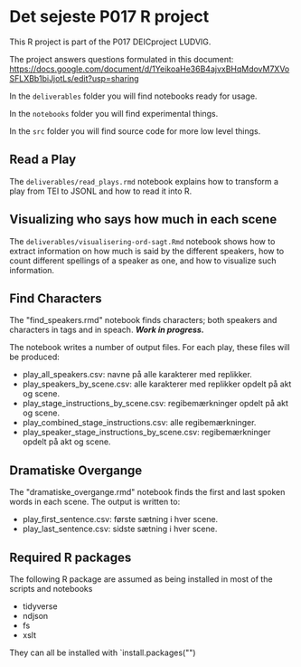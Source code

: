 # Det sejeste P017 R project
This R project is part of the P017 DEICproject LUDVIG.

The project answers questions formulated in this document:
https://docs.google.com/document/d/1YeikoaHe36B4ajvxBHqMdovM7XVoSFLXBb1biJjotLs/edit?usp=sharing

In the `deliverables` folder you will find notebooks ready for usage.

In the `notebooks` folder you will find experimental things.

In the `src` folder you will find source code for more low level things.


## Read a Play
The `deliverables/read_plays.rmd` notebook explains how to transform a play from TEI to JSONL and how to read it into R.

## Visualizing who says how much in each scene

The `deliverables/visualisering-ord-sagt.Rmd` notebook shows how to extract information on how much is said by the different speakers, how to count different spellings of a speaker as one, and how to visualize such information.

## Find Characters
The "find_speakers.rmd" notebook finds characters; both speakers and characters in <stage> tags and in speach. 
**_Work in progress._**

The notebook writes a number of output files. For each play, these files will be produced:
* play_all_speakers.csv: navne på alle karakterer med replikker.
* play_speakers_by_scene.csv: alle karakterer med replikker opdelt på akt og scene.
* play_stage_instructions_by_scene.csv: regibemærkninger <stage> opdelt på akt og scene.
* play_combined_stage_instructions.csv: alle regibemærkninger.
* play_speaker_stage_instructions_by_scene.csv: regibemærkninger <speaker-stage> opdelt på akt og scene.

## Dramatiske Overgange
The "dramatiske_overgange.rmd" notebook finds the first and last spoken words in each scene. The output is written to:
* play_first_sentence.csv: første sætning i hver scene.
* play_last_sentence.csv: sidste sætning i hver scene.

## Required R packages

The following R package are assumed as being installed in most of the scripts and notebooks

 * tidyverse
 * ndjson
 * fs
 * xslt
 
They can all be installed with `install.packages("<package name>")
